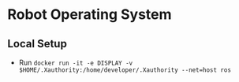# Robot Operating System

## Local Setup
* Run `docker run -it -e DISPLAY -v $HOME/.Xauthority:/home/developer/.Xauthority --net=host ros`
